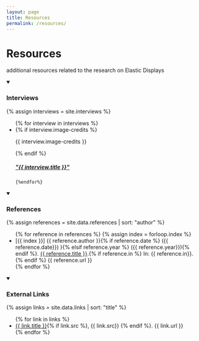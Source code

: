 ```yaml
---
layout: page
title: Resources
permalink: /resources/
---
```


# Resources
additional resources related to the research on Elastic Displays

<!-- interviews -->
<details markdown="1" open>
<summary><h3>Interviews</h3></summary> 

{% assign interviews = site.interviews %}

<ul class="tile">
    {% for interview in interviews %}
    <li class="quote">     
        {% if interview.image-credits %}
        <p>{{ interview.image-credits }}</p>
        {% endif %}
        <a href="{{ interview.url | prepend: site.baseurl }}">
            <h5>"{{ interview.title }}"</h5>  
        </a>
    </li>
  
    {%endfor%}
</ul>

</details>

<!-- references -->
<details markdown="1" open>
<summary><h3>References</h3></summary> 

{% assign references = site.data.references | sort: "author" %}

<ul class="spacious">
    {% for reference in references %}
    {% assign index = forloop.index %}
    <li>
        [{{ index }}] {{ reference.author }}{% if reference.date %} ({{ reference.date}}) }{% elsif reference.year %} ({{ reference.year}}){% endif %}. <a href="{{ reference.url }}">{{ reference.title }}</a>.{% if reference.in %} In: {{ reference.in}}. {% endif %} {{ reference.url }}
    </li>
    {% endfor %}
</ul>

</details>

<!-- external links -->
<details markdown="1" open>
<summary><h3>External Links</h3></summary> 

{% assign links = site.data.links | sort: "title" %}

<ul class="spacious">
    {% for link in links %}
    <li>
        <a href="{{ link.url }}">{{ link.title }}</a>{% if link.src %}, {{ link.src}} {% endif %}. {{ link.url }}
    </li>
    {% endfor %}
</ul>

</details>

